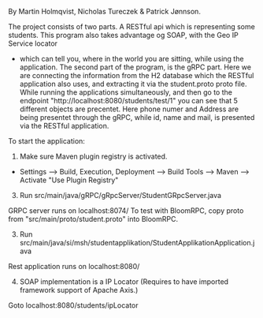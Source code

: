 By Martin Holmqvist, Nicholas Tureczek & Patrick Jønnson.

The project consists of two parts.
A RESTful api which is representing some students. This program also takes advantage og SOAP, with the Geo IP Service locator
- which can tell you, where in the world you are sitting, while using the application.
  The second part of the program, is the gRPC part. Here we are connecting the information from the H2 database which the
  RESTful application also uses, and extracting it via the student.proto proto file.
  While running the applications simultaneously, and then go to the endpoint "http://localhost:8080/students/test/1"
  you can see that 5 different objects are precentet. Here phone numer and Address are being presentet through the gRPC, while id, name and mail,
  is presented via the RESTful application.

To start the application:

1. Make sure Maven plugin registry is activated.
- Settings --> Build, Execution, Deployment --> Build Tools --> Maven --> Activate "Use Plugin Registry"

3. Run src/main/java/gRPC/gRpcServer/StudentGRpcServer.java

GRPC server runs on localhost:8074/
To test with BloomRPC, copy proto from "src/main/proto/student.proto" into BloomRPC.

3. Run src/main/java/si/msh/studentapplikation/StudentApplikationApplication.java

Rest application runs on localhost:8080/

4. SOAP implementation is a IP Locator (Requires to have imported framework support of Apache Axis.)

Goto localhost:8080/students/ipLocator
